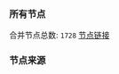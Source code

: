 ### 所有节点
合并节点总数: `1728`
[节点链接](https://raw.githubusercontent.com/rzhy1/11/master/sub/sub_merge_base64.txt)

### 节点来源
